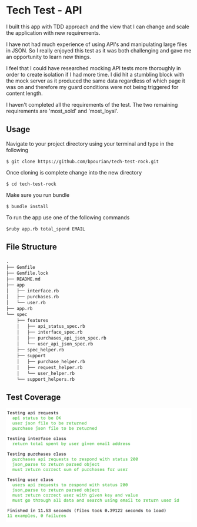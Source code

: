 # Tech Test - API

I built this app with TDD approach and the view that I can change and scale the application with new requirements.

I have not had much experience of using API's and manipulating large files
in JSON. So I really enjoyed this test as it was both challenging and gave me
an opportunity to learn new things.

I feel that I could have researched mocking API tests more thoroughly in order
to create isolation if I had more time. I did hit a stumbling block with the mock server as it produced the same data regardless of which page it was on and
therefore my guard conditions were not being triggered for content length.

I haven't completed all the requirements of the test. The two remaining
requirements are 'most_sold' and 'most_loyal'.



## Usage
Navigate to your project directory using your terminal and type in the following
```
$ git clone https://github.com/bpourian/tech-test-rock.git
```
Once cloning is complete change into the new directory
```
$ cd tech-test-rock
```
Make sure you run bundle
```
$ bundle install
```
To run the app use one of the following commands  

```
$ruby app.rb total_spend EMAIL
```

## File Structure
```
.
├── Gemfile
├── Gemfile.lock
├── README.md
├── app
│   ├── interface.rb
│   ├── purchases.rb
│   └── user.rb
├── app.rb
└── spec
    ├── features
    │   ├── api_status_spec.rb
    │   ├── interface_spec.rb
    │   ├── purchases_api_json_spec.rb
    │   └── user_api_json_spec.rb
    ├── spec_helper.rb
    ├── support
    │   ├── purchase_helper.rb
    │   ├── request_helper.rb
    │   └── user_helper.rb
    └── support_helpers.rb
```

## Test Coverage

![Screenshot](./img/test.png)

